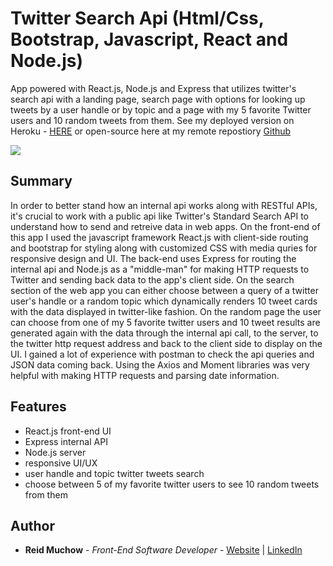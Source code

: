 # Twitter Search Api (Html/Css, Bootstrap, Javascript, React and Node.js)

App powered with React.js, Node.js and Express that utilizes twitter's search api with a landing page, search page with options for looking up tweets by a user handle or by topic and a page with my 5 favorite Twitter users and 10 random tweets from them. See my deployed version on Heroku - [HERE](https://floating-shore-26202.herokuapp.com/) or open-source here at my remote repostiory [Github](https://github.com/ram071985/twitter-app)

![](images/twitter-capstone.png)

## Summary

In order to better stand how an internal api works along with RESTful APIs, it's crucial to work with a public api like Twitter's Standard Search API to understand how to send and retreive data in web apps.  On the front-end of this app I used the javascript framework React.js with client-side routing and bootstrap for styling along with customized CSS with media quries for responsive design and UI.  The back-end uses Express for routing the internal api and Node.js as a "middle-man" for making HTTP requests to Twitter and sending back data to the app's client side.  On the search section of the web app you can either choose between a query of a twitter user's handle or a random topic which dynamically renders 10 tweet cards with the data displayed in twitter-like fashion.  On the random page the user can choose from one of my 5 favorite twitter users and 10 tweet results are generated again with the data through the internal api call, to the server, to the twitter http request address and back to the client side to display on the UI.  I gained a lot of experience with postman to check the api queries and JSON data coming back.  Using the Axios and Moment libraries was very helpful with making HTTP requests and parsing date information.   

## Features

- React.js front-end UI
- Express internal API
- Node.js server
- responsive UI/UX
- user handle and topic twitter tweets search
- choose between 5 of my favorite twitter users to see 10 random tweets from them


## Author 

* **Reid Muchow** - *Front-End Software Developer* - [Website](https://www.reidmuchow.com) | [LinkedIn](https://www.linkedin.com/in/reidmuchow/)
